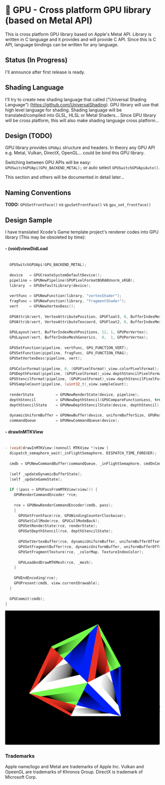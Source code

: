 # 🔭 GPU - Cross platform GPU library (based on Metal API)

This is cross platform GPU library based on Apple's Metal API. 
Library is written in C language and it provides and will provide C API.
Since this is C API, language bindings can be written for any language.

## Status (In Progress)

I'll announce after first release is ready.

## Shading Language

I'll try to create new shading language that called ("Universal Shading Language") (https://github.com/UniversalShading).
GPU library will use that high level language for shading. Shading language will be translated/compiled into GLSL, HLSL or Metal Shaders...
Since GPU library will be cross platform, this will also make shading language cross platform... 

## Design (TODO)

GPU library provides `GPUApi` structure and headers. In theory any GPU API e.g. Metal, Vulkan, DirectX, OpenGL... could be bind this GPU library. 

Switching between GPU APIs will be easy: `GPUSwitchGPUApi(GPU_BACKEND_METAL);` or auto select `GPUSwitchGPUApiAuto()`.

This section and others will be documented in detail later...

## Naming Conventions

**TODO:** `GPUSetFrontFace()` vs `gpuSetFrontFace()` vs `gpu_set_frontface()`

## Design Sample

I have translated Xcode's Game template project's renderer codes into GPU library (This may be obsoleted by time):

#### - (void)viewDidLoad
```C

  GPUSwitchGPUApi(GPU_BACKEND_METAL);

  device   = GPUCreateSystemDefaultDevice();
  pipeline = GPUNewPipeline(GPUPixelFormatBGRA8Unorm_sRGB);
  library  = GPUDefaultLibrary(device);

  vertFunc = GPUNewFunction(library, "vertexShader");
  fragFunc = GPUNewFunction(library, "fragmentShader");
  vert     = GPUNewVertexDesc();

  GPUAttrib(vert, VertexAttributePosition, GPUFloat3, 0, BufferIndexMeshPositions);
  GPUAttrib(vert, VertexAttributeTexcoord, GPUFloat2, 0, BufferIndexMeshGenerics);

  GPULayout(vert, BufferIndexMeshPositions, 12, 1, GPUPerVertex);
  GPULayout(vert, BufferIndexMeshGenerics,  8,  1, GPUPerVertex);

  GPUSetFunction(pipeline, vertFunc, GPU_FUNCTION_VERT);
  GPUSetFunction(pipeline, fragFunc, GPU_FUNCTION_FRAG);
  GPUSetVertexDesc(pipeline, vert);

  GPUColorFormat(pipeline, 0, (GPUPixelFormat)_view.colorPixelFormat);
  GPUDepthFormat(pipeline, (GPUPixelFormat)_view.depthStencilPixelFormat);
  GPUStencilFormat(pipeline, (GPUPixelFormat)_view.depthStencilPixelFormat);
  GPUSampleCount(pipeline, (uint32_t)_view.sampleCount);

  renderState          = GPUNewRenderState(device, pipeline);
  depthStencil         = GPUNewDepthStencil(GPUCompareFunctionLess, true);
  depthStencilState    = GPUNewDepthStencilState(device, depthStencil);

  dynamicUniformBuffer = GPUNewBuffer(device, uniformBufferSize, GPUResourceStorageModeShared);
  commandQueue         = GPUNewCommandQueue(device);
```

#### - drawInMTKView

```C

- (void)drawInMTKView:(nonnull MTKView *)view {
  dispatch_semaphore_wait(_inFlightSemaphore, DISPATCH_TIME_FOREVER);
  
  cmdb = GPUNewCommandBuffer(commandQueue, _inFlightSemaphore, cmdOnComplete);
  
  [self _updateDynamicBufferState];
  [self _updateGameState];
  
  if ((pass = GPUPassFromMTKView(view))) {
    GPURenderCommandEncoder *rce;

    rce = GPUNewRenderCommandEncoder(cmdb, pass);
    {
      GPUSetFrontFace(rce, GPUWindingCounterClockwise);
      GPUSetCullMode(rce, GPUCullModeBack);
      GPUSetRenderState(rce, renderState);
      GPUSetDepthStencil(rce, depthStencilState);

      GPUSetVertexBuffer(rce, dynamicUniformBuffer, uniformBufferOffset, BufferIndexUniforms);
      GPUSetFragmentBuffer(rce, dynamicUniformBuffer, uniformBufferOffset, BufferIndexUniforms);
      GPUSetFragmentTexture(rce, _colorMap, TextureIndexColor);
      
      GPULoadAndDrawMTKMesh(rce, _mesh);
    }

    GPUEndEncoding(rce);
    GPUPresent(cmdb, view.currentDrawable);
  }

  GPUCommit(cmdb);
}
```

<p align="center">
   <img alt="" src="sample.png"  />
</p>

### Trademarks

Apple name/logo and Metal are trademarks of Apple Inc. Vulkan and OpeenGL are trademarks of Khronos Group. DirectX is trademark of Microsoft Corp.

